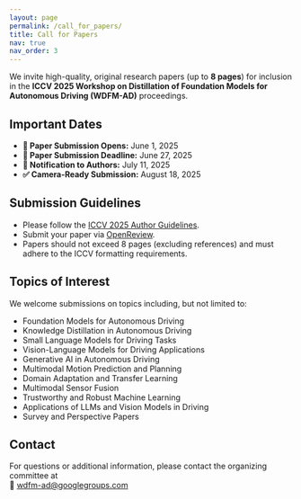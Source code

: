 ```yaml
---
layout: page
permalink: /call_for_papers/
title: Call for Papers
nav: true
nav_order: 3
---
```


We invite high-quality, original research papers (up to **8 pages**) for inclusion in the **ICCV 2025 Workshop on Distillation of Foundation Models for Autonomous Driving (WDFM-AD)** proceedings.

## Important Dates

- **📝 Paper Submission Opens:** June 1, 2025  
- **📅 Paper Submission Deadline:** June 27, 2025  
- **📢 Notification to Authors:** July 11, 2025  
- **✅ Camera-Ready Submission:** August 18, 2025  

## Submission Guidelines

- Please follow the [ICCV 2025 Author Guidelines](https://iccv.thecvf.com/Conferences/2025/AuthorGuidelines).  
- Submit your paper via [OpenReview](https://openreview.net/group?id=thecvf.com/ICCV/2025/Workshop/WDFM-AD).  
- Papers should not exceed 8 pages (excluding references) and must adhere to the ICCV formatting requirements.

## Topics of Interest

We welcome submissions on topics including, but not limited to:

- Foundation Models for Autonomous Driving  
- Knowledge Distillation in Autonomous Driving  
- Small Language Models for Driving Tasks  
- Vision-Language Models for Driving Applications  
- Generative AI in Autonomous Driving  
- Multimodal Motion Prediction and Planning  
- Domain Adaptation and Transfer Learning  
- Multimodal Sensor Fusion  
- Trustworthy and Robust Machine Learning  
- Applications of LLMs and Vision Models in Driving  
- Survey and Perspective Papers

## Contact

For questions or additional information, please contact the organizing committee at  
📧 [wdfm-ad@googlegroups.com](mailto:wdfm-ad@googlegroups.com)